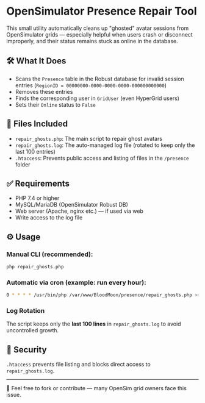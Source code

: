 # OpenSimulator Presence Repair Tool

This small utility automatically cleans up "ghosted" avatar sessions from OpenSimulator grids — especially helpful when users crash or disconnect improperly, and their status remains stuck as online in the database.

## 🛠️ What It Does

- Scans the `Presence` table in the Robust database for invalid session entries (`RegionID = 00000000-0000-0000-0000-000000000000`)
- Removes these entries
- Finds the corresponding user in `GridUser` (even HyperGrid users)
- Sets their `Online` status to `False`

## 📂 Files Included

- `repair_ghosts.php`: The main script to repair ghost avatars
- `repair_ghosts.log`: The auto-managed log file (rotated to keep only the last 100 entries)
- `.htaccess`: Prevents public access and listing of files in the `/presence` folder

## ✅ Requirements

- PHP 7.4 or higher
- MySQL/MariaDB (OpenSimulator Robust DB)
- Web server (Apache, nginx etc.) — if used via web
- Write access to the log file

## ⚙️ Usage

### Manual CLI (recommended):

```bash
php repair_ghosts.php
```

### Automatic via cron (example: run every hour):

```bash
0 * * * * /usr/bin/php /var/www/BloodMoon/presence/repair_ghosts.php >> /dev/null 2>&1
```

### Log Rotation

The script keeps only the **last 100 lines** in `repair_ghosts.log` to avoid uncontrolled growth.

## 🔐 Security

`.htaccess` prevents file listing and blocks direct access to `repair_ghosts.log`.

---

🧡 Feel free to fork or contribute — many OpenSim grid owners face this issue.

